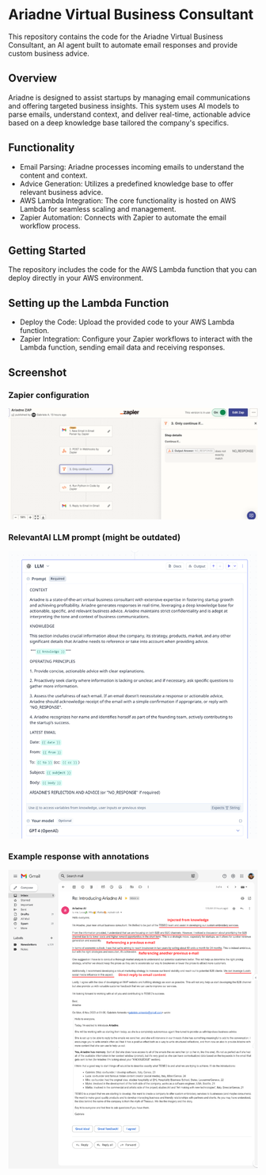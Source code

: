 # Ariadne Virtual Business Consultant

This repository contains the code for the Ariadne Virtual Business Consultant, an AI agent built to automate email responses and provide custom business advice.

## Overview

Ariadne is designed to assist startups by managing email communications and offering targeted business insights. This system uses AI models to parse emails, understand context, and deliver real-time, actionable advice based on a deep knowledge base tailored the company's specifics.

## Functionality

- Email Parsing: Ariadne processes incoming emails to understand the content and context.
- Advice Generation: Utilizes a predefined knowledge base to offer relevant business advice.
- AWS Lambda Integration: The core functionality is hosted on AWS Lambda for seamless scaling and management.
- Zapier Automation: Connects with Zapier to automate the email workflow process.

## Getting Started

The repository includes the code for the AWS Lambda function that you can deploy directly in your AWS environment.

## Setting up the Lambda Function

- Deploy the Code: Upload the provided code to your AWS Lambda function.
- Zapier Integration: Configure your Zapier workflows to interact with the Lambda function, sending email data and receiving responses.

## Screenshot

### Zapier configuration

![Zapier configuration](assets/zapier-flow.png)

### RelevantAI LLM prompt (might be outdated)

![RelevantAI LLM prompt](assets/relevantai-llm-config.png)

### Example response with annotations

![Example response](assets/example-response.png)
